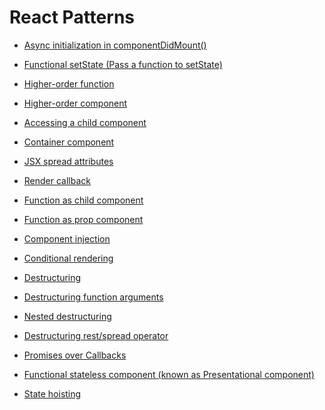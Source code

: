 # React Patterns

* [Async initialization in componentDidMount()](pages/Async-initialization-in-componentDidMount.md "Async initialization in componentDidMount()")

* [Functional setState (Pass a function to setState)](pages/Functional-setState-(Pass-a-function-to-setState).md "Functional setState (Pass a function to setState)")

* [Higher-order function](pages/Higher-order-function.md "Higher order function")

* [Higher-order component](pages/Higher-order-component.md "Higher Order Component")

* [Accessing a child component](pages/Accessing-a-child-component.md "Accessing a child component")

* [Container component](pages/Container-component.md "Container component")

* [JSX spread attributes](pages/JSX-spread-attributes.md "JSX spread attributes")

* [Render callback](pages/Render-callback.md "Render callback")

* [Function as child component](pages/Function-as-child-component.md "Function as child component")

* [Function as prop component](pages/Function-as-prop-component.md "Function as prop component")

* [Component injection](pages/Component-injection.md "Component injection")

* [Conditional rendering](pages/Conditional-rendering.md "Conditional rendering")

* [Destructuring](pages/Destructuring.md "Destructuring")

* [Destructuring function arguments](pages/Destructuring-function-arguments.md "Destructuring function arguments")

* [Nested destructuring](pages/Nested-destructuring.md "Nested destructuring")

* [Destructuring rest/spread operator](pages/Destructuring-rest-and-spread-operator.md "Destructuring rest/spread operator")

* [Promises over Callbacks](pages/Promises-over-callbacks.md "Promises over Callbacks")

* [Functional stateless component (known as Presentational component)](pages/Functional-stateless-component.md "Functional stateless component (known as Presentational component)")

* [State hoisting](pages/State-hoisting.md "State hoisting")